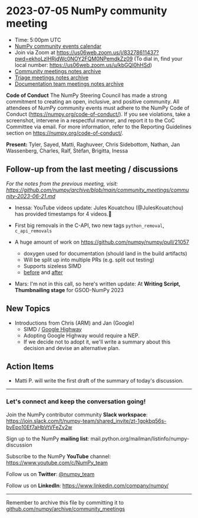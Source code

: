 # 2023-07-05 NumPy community meeting

- Time: 5:00pm UTC
- [NumPy community events calendar](https://scientific-python.org/calendars/)
- Join via Zoom at https://us06web.zoom.us/j/83278611437?pwd=ekhoLzlHRjdWc0NOY2FQM0NPemdkZz09 (To dial in, find your local number: https://us06web.zoom.us/u/kbGQI0hHSd)
- [Community meetings notes archive](https://github.com/numpy/archive/tree/main/community_meetings)
- [Triage meetings notes archive](https://github.com/numpy/archive/tree/master/triage_meetings)
- [Documentation team meetings notes archive](https://github.com/numpy/archive/tree/main/docs_team_meetings)

**Code of Conduct**
The NumPy Steering Council has made a strong commitment to creating an open, inclusive, and positive community. 
All attendees of NumPy community events must adhere to the NumPy Code of Conduct (https://numpy.org/code-of-conduct/). 
If you see violations, take a screenshot, intervene in a respectful manner, and report it to the CoC Committee via email. For more information, refer to the Reporting Guidelines section on https://numpy.org/code-of-conduct/.


**Present:** Tyler, Sayed, Matti, Raghuveer, Chris Sidebottom, Nathan, Jan Wassenberg, Charles, Ralf, Stéfan, Brigitta, Inessa 

## Follow-up from the last meeting / discussions

_For the notes from the previous meeting, visit: https://github.com/numpy/archive/blob/main/community_meetings/community-2023-06-21.md_

- Inessa: YouTube videos update: Jules Kouatchou (@JulesKouatchou) has provided timestamps for 4 videos.:tada:

- First big removals in the C-API, two new tags `python_removal`, `c_api_removals`

- A huge amount of work on https://github.com/numpy/numpy/pull/21057
  - doxygen used for documentation (should land in the build artifacts)
  - Will be split up into multiple PRs (e.g. split out testing)
  - Supports sizeless SIMD
  - [before](https://github.com/numpy/numpy/blob/main/numpy/core/src/umath/loops_comparison.dispatch.c.src) and [after](https://github.com/numpy/numpy/blob/1bd85d3bdc62141aaa98d338beda01f7f6602ff3/numpy/core/src/umath/loops_comparison.dispatch.cpp)

-  Mars: I'm not in this call, so here's written update: At **Writing Script, Thumbnailing stage** for GSOD-NumPy 2023
 

## New Topics

- Introductions from Chris (ARM) and Jan (Google)
  -  SIMD / [Google Highway](https://github.com/google/highway)
  - Adopting Google Highway would require a NEP. 
  - If we decide not to adopt it, we'll write a summary about this decision and devise an alternative plan.


## Action Items

- Matti P. will write the first draft of the summary of today's discussion.



---

### Let's connect and keep the conversation going!
Join the NumPy contributor community **Slack workspace**: https://join.slack.com/t/numpy-team/shared_invite/zt-1gokbq56s-bvEpo10Ef7aHbVtVFeZv2w

Sign up to the NumPy **mailing list**: mail.python.org/mailman/listinfo/numpy-discussion

Subscribe to the NumPy **YouTube** channel: https://www.youtube.com/c/NumPy_team

Follow us on **Twitter**: [@numpy_team](https://twitter.com/numpy_team)

Follow us on **LinkedIn**: https://www.linkedin.com/company/numpy/

---
Remember to archive this file by committing it to [github.com/numpy/archive/community_meetings](https://github.com/numpy/archive/tree/main/community_meetings)

